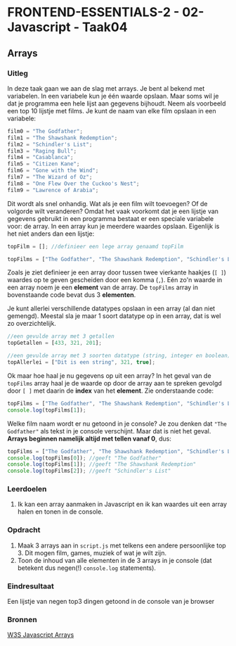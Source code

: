 # FRONTEND-ESSENTIALS-2 - 02-Javascript - Taak04

## Arrays

### Uitleg

In deze taak gaan we aan de slag met arrays. Je bent al bekend met variabelen. In een variabele kun je één waarde opslaan. Maar soms wil je dat je programma een hele lijst aan gegevens bijhoudt. Neem als voorbeeld een top 10 lijstje met films. Je kunt de naam van elke film opslaan in een variabele:

```js
film0 = "The Godfather";
film1 = "The Shawshank Redemption";
film2 = "Schindler's List";
film3 = "Raging Bull";
film4 = "Casablanca";
film5 = "Citizen Kane";
film6 = "Gone with the Wind";
film7 = "The Wizard of Oz";
film8 = "One Flew Over the Cuckoo's Nest";
film9 = "Lawrence of Arabia";
```
Dit wordt als snel onhandig. Wat als je een film wilt toevoegen? Of de volgorde wilt veranderen? Omdat het vaak voorkomt dat je een lijstje van gegevens gebruikt in een programma bestaat er een speciale variabele voor: de array. In een array kun je meerdere waardes opslaan. Eigenlijk is het niet anders dan een lijstje:

```js
topFilm = []; //definieer een lege array genaamd topFilm
```

```js
topFilms = ["The Godfather", "The Shawshank Redemption", "Schindler's List"]; //een gevulde array met top 3 films
```
Zoals je ziet definieer je een array door tussen twee vierkante haakjes (`[ ]`) waardes op te geven gescheiden door een komma (`,`). Eén zo'n waarde in een array noem je een **element** van de array. De `topFilms` array in bovenstaande code bevat dus 3 **elementen**.

Je kunt allerlei verschillende datatypes opslaan in een array (al dan niet gemengd). Meestal sla je maar 1 soort datatype op in een array, dat is wel zo overzichtelijk.
```js
//een gevulde array met 3 getallen
topGetallen = [433, 321, 201]; 

//een gevulde array met 3 soorten datatype (string, integer en boolean)
topAllerlei = ["Dit is een string", 321, true]; 
```

Ok maar hoe haal je nu gegevens op uit een array? In het geval van de `topFilms` array haal je de waarde op door de array aan te spreken gevolgd door `[ ]` met daarin de **index** van het **element**. Zie onderstaande code:
```js
topFilms = ["The Godfather", "The Shawshank Redemption", "Schindler's List"]; //definitie van array
console.log(topFilms[1]);
```
Welke film naam wordt er nu getoond in je console? Je zou denken dat `"The Godfather"` als tekst in je console verschijnt. Maar dat is niet het geval. **Arrays beginnen namelijk altijd met tellen vanaf 0**, dus:
```js
topFilms = ["The Godfather", "The Shawshank Redemption", "Schindler's List"]; //definitie van array
console.log(topFilms[0]); //geeft "The Godfather"
console.log(topFilms[1]); //geeft "The Shawshank Redemption"
console.log(topFilms[2]); //geeft "Schindler's List"
```

### Leerdoelen

1. Ik kan een array aanmaken in Javascript en ik kan waardes uit een array halen en tonen in de console.

### Opdracht

1. Maak 3 arrays aan in `script.js` met telkens een andere persoonlijke top 3. Dit mogen film, games, muziek of wat je wilt zijn. 
2. Toon de inhoud van alle elementen in de 3 arrays in je console (dat betekent dus negen(!) `console.log` statements).

### Eindresultaat

Een lijstje van negen top3 dingen getoond in de console van je browser

### Bronnen

[W3S Javascript Arrays](https://www.w3schools.com/js/js_arrays.asp)